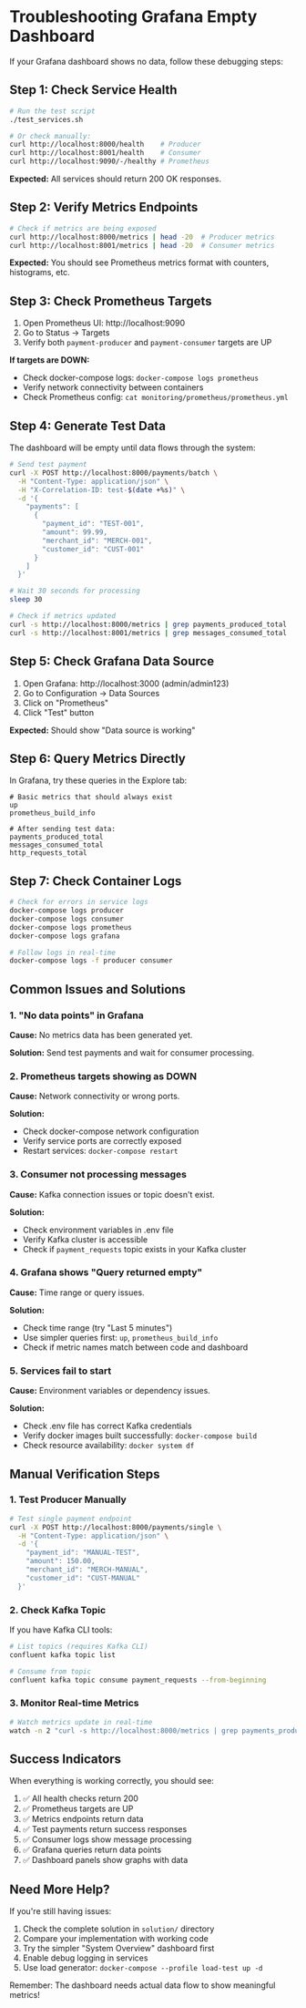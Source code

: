 # Troubleshooting Grafana Empty Dashboard

If your Grafana dashboard shows no data, follow these debugging steps:

## Step 1: Check Service Health

```bash
# Run the test script
./test_services.sh

# Or check manually:
curl http://localhost:8000/health    # Producer
curl http://localhost:8001/health    # Consumer  
curl http://localhost:9090/-/healthy # Prometheus
```

**Expected:** All services should return 200 OK responses.

## Step 2: Verify Metrics Endpoints

```bash
# Check if metrics are being exposed
curl http://localhost:8000/metrics | head -20  # Producer metrics
curl http://localhost:8001/metrics | head -20  # Consumer metrics
```

**Expected:** You should see Prometheus metrics format with counters, histograms, etc.

## Step 3: Check Prometheus Targets

1. Open Prometheus UI: http://localhost:9090
2. Go to Status → Targets
3. Verify both `payment-producer` and `payment-consumer` targets are UP

**If targets are DOWN:**
- Check docker-compose logs: `docker-compose logs prometheus`
- Verify network connectivity between containers
- Check Prometheus config: `cat monitoring/prometheus/prometheus.yml`

## Step 4: Generate Test Data

The dashboard will be empty until data flows through the system:

```bash
# Send test payment
curl -X POST http://localhost:8000/payments/batch \
  -H "Content-Type: application/json" \
  -H "X-Correlation-ID: test-$(date +%s)" \
  -d '{
    "payments": [
      {
        "payment_id": "TEST-001",
        "amount": 99.99,
        "merchant_id": "MERCH-001",
        "customer_id": "CUST-001"
      }
    ]
  }'

# Wait 30 seconds for processing
sleep 30

# Check if metrics updated
curl -s http://localhost:8000/metrics | grep payments_produced_total
curl -s http://localhost:8001/metrics | grep messages_consumed_total
```

## Step 5: Check Grafana Data Source

1. Open Grafana: http://localhost:3000 (admin/admin123)
2. Go to Configuration → Data Sources
3. Click on "Prometheus"
4. Click "Test" button

**Expected:** Should show "Data source is working"

## Step 6: Query Metrics Directly

In Grafana, try these queries in the Explore tab:

```promql
# Basic metrics that should always exist
up
prometheus_build_info

# After sending test data:
payments_produced_total
messages_consumed_total
http_requests_total
```

## Step 7: Check Container Logs

```bash
# Check for errors in service logs
docker-compose logs producer
docker-compose logs consumer
docker-compose logs prometheus
docker-compose logs grafana

# Follow logs in real-time
docker-compose logs -f producer consumer
```

## Common Issues and Solutions

### 1. "No data points" in Grafana

**Cause:** No metrics data has been generated yet.

**Solution:** Send test payments and wait for consumer processing.

### 2. Prometheus targets showing as DOWN

**Cause:** Network connectivity or wrong ports.

**Solution:** 
- Check docker-compose network configuration
- Verify service ports are correctly exposed
- Restart services: `docker-compose restart`

### 3. Consumer not processing messages

**Cause:** Kafka connection issues or topic doesn't exist.

**Solution:**
- Check environment variables in .env file
- Verify Kafka cluster is accessible
- Check if `payment_requests` topic exists in your Kafka cluster

### 4. Grafana shows "Query returned empty" 

**Cause:** Time range or query issues.

**Solution:**
- Check time range (try "Last 5 minutes")
- Use simpler queries first: `up`, `prometheus_build_info`
- Check if metric names match between code and dashboard

### 5. Services fail to start

**Cause:** Environment variables or dependency issues.

**Solution:**
- Check .env file has correct Kafka credentials
- Verify docker images built successfully: `docker-compose build`
- Check resource availability: `docker system df`

## Manual Verification Steps

### 1. Test Producer Manually

```bash
# Test single payment endpoint
curl -X POST http://localhost:8000/payments/single \
  -H "Content-Type: application/json" \
  -d '{
    "payment_id": "MANUAL-TEST",
    "amount": 150.00,
    "merchant_id": "MERCH-MANUAL",
    "customer_id": "CUST-MANUAL"
  }'
```

### 2. Check Kafka Topic

If you have Kafka CLI tools:

```bash
# List topics (requires Kafka CLI)
confluent kafka topic list

# Consume from topic
confluent kafka topic consume payment_requests --from-beginning
```

### 3. Monitor Real-time Metrics

```bash
# Watch metrics update in real-time
watch -n 2 "curl -s http://localhost:8000/metrics | grep payments_produced_total"
```

## Success Indicators

When everything is working correctly, you should see:

1. ✅ All health checks return 200
2. ✅ Prometheus targets are UP  
3. ✅ Metrics endpoints return data
4. ✅ Test payments return success responses
5. ✅ Consumer logs show message processing
6. ✅ Grafana queries return data points
7. ✅ Dashboard panels show graphs with data

## Need More Help?

If you're still having issues:

1. Check the complete solution in `solution/` directory
2. Compare your implementation with working code
3. Try the simpler "System Overview" dashboard first
4. Enable debug logging in services
5. Use load generator: `docker-compose --profile load-test up -d`

Remember: The dashboard needs actual data flow to show meaningful metrics!